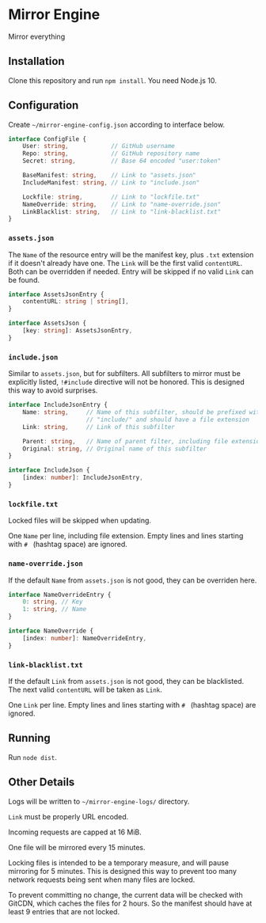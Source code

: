 # Mirror Engine

Mirror everything

## Installation

Clone this repository and run `npm install`. You need Node.js 10.

## Configuration

Create `~/mirror-engine-config.json` according to interface below.

```TypeScript
interface ConfigFile {
    User: string,            // GitHub username
    Repo: string,            // GitHub repository name
    Secret: string,          // Base 64 encoded "user:token"

    BaseManifest: string,    // Link to "assets.json"
    IncludeManifest: string, // Link to "include.json"

    Lockfile: string,        // Link to "lockfile.txt"
    NameOverride: string,    // Link to "name-override.json"
    LinkBlacklist: string,   // Link to "link-blacklist.txt"
}
```

### `assets.json`

The `Name` of the resource entry will be the manifest key, plus `.txt`
extension if it doesn't already have one. The `Link` will be the first valid
`contentURL`. Both can be overridden if needed. Entry will be skipped if no
valid `Link` can be found.

```TypeScript
interface AssetsJsonEntry {
    contentURL: string | string[],
}

interface AssetsJson {
    [key: string]: AssetsJsonEntry,
}
```

### `include.json`

Similar to `assets.json`, but for subfilters. All subfilters to mirror must be
explicitly listed, `!#include` directive will not be honored. This is designed
this way to avoid surprises.

```TypeScript
interface IncludeJsonEntry {
    Name: string,     // Name of this subfilter, should be prefixed with
                      // "include/" and should have a file extension
    Link: string,     // Link of this subfilter

    Parent: string,   // Name of parent filter, including file extension
    Original: string, // Original name of this subfilter
}

interface IncludeJson {
    [index: number]: IncludeJsonEntry,
}
```

### `lockfile.txt`

Locked files will be skipped when updating.

One `Name` per line, including file extension. Empty lines and lines starting
with `# ` (hashtag space) are ignored.

### `name-override.json`

If the default `Name` from `assets.json` is not good, they can be overriden
here.

```TypeScript
interface NameOverrideEntry {
    0: string, // Key
    1: string, // Name
}

interface NameOverride {
    [index: number]: NameOverrideEntry,
}
```

### `link-blacklist.txt`

If the default `Link` from `assets.json` is not good, they can be blacklisted.
The next valid `contentURL` will be taken as `Link`.

One `Link` per line. Empty lines and lines starting with `# ` (hashtag space)
are ignored.

## Running

Run `node dist`.

## Other Details

Logs will be written to `~/mirror-engine-logs/` directory.

`Link` must be properly URL encoded.

Incoming requests are capped at 16 MiB.

One file will be mirrored every 15 minutes.

Locking files is intended to be a temporary measure, and will pause mirroring
for 5 minutes. This is designed this way to prevent too many network requests
being sent when many files are locked.

To prevent committing no change, the current data will be checked with GitCDN,
which caches the files for 2 hours. So the manifest should have at least 9
entries that are not locked.
